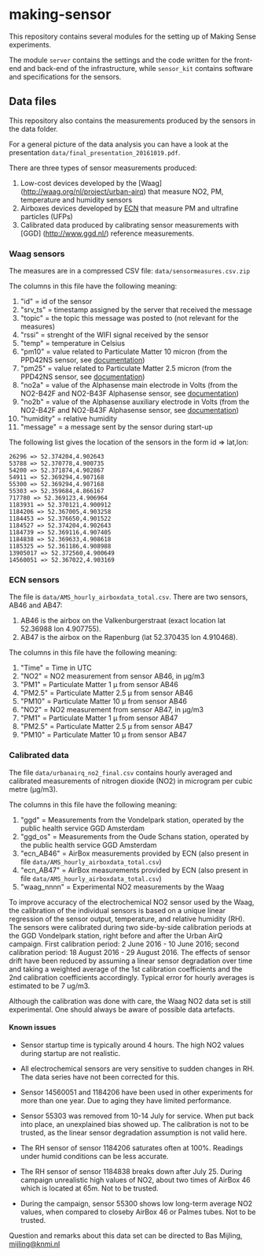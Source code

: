 # making-sensor

This repository contains several modules for the setting up of Making Sense experiments.

The module `server` contains the settings and the code written for the front-end and back-end of the infrastructure, while `sensor_kit` contains software and specifications for the sensors.

## Data files
This repository also contains the measurements produced by the sensors in the data folder.

For a general picture of the data analysis you can have a look at the presentation `data/final_presentation_20161019.pdf`.

There are three types of sensor measurements produced:

1. Low-cost devices developed by the [Waag] (http://waag.org/nl/project/urban-airq) that measure NO2, PM, temperature and humidity sensors
2. Airboxes devices developed by [ECN](https://www.ecn.nl) that measure PM and ultrafine particles (UFPs)
3. Calibrated data produced by calibrating sensor measurements with [GGD] (http://www.ggd.nl/) reference measurements.

### Waag sensors

The measures are in a compressed CSV file: `data/sensormeasures.csv.zip`

The columns in this file have the following meaning:

1. "id" = id of the sensor
2. "srv_ts" = timestamp assigned by the server that received the message
3. "topic" = the topic this message was posted to (not relevant for the measures)
4. "rssi" = strenght of the WIFI signal received by the sensor
5. "temp" = temperature in Celsius
6. "pm10" = value related to Particulate Matter 10 micron (from the PPD42NS sensor, see [documentation](./sensor_kit/doc/Sensor_Kit_doc.pdf))
7. "pm25" = value related to Particulate Matter 2.5 micron (from the PPD42NS sensor, see [documentation](./sensor_kit/doc/Sensor_Kit_doc.pdf))
8. "no2a" = value of the Alphasense main electrode in Volts (from the NO2-B42F and NO2-B43F Alphasense sensor, see [documentation](./sensor_kit/doc/Sensor_Kit_doc.pdf))
9. "no2b" = value of the Alphasense auxiliary electrode in Volts (from the NO2-B42F and NO2-B43F Alphasense sensor, see [documentation](./sensor_kit/doc/Sensor_Kit_doc.pdf))
10. "humidity" = relative humidity
11. "message" = a message sent by the sensor during start-up

The following list gives the location of the sensors in the form id => lat,lon:
```
26296 => 52.374204,4.902643
53788 => 52.370778,4.900735
54200 => 52.371874,4.902867
54911 => 52.369294,4.907168
55300 => 52.369294,4.907168
55303 => 52.359684,4.866167
717780 => 52.369123,4.906964
1183931 => 52.370121,4.900912
1184206 => 52.367005,4.903258
1184453 => 52.376650,4.901522
1184527 => 52.374204,4.902643
1184739 => 52.369116,4.907405
1184838 => 52.369633,4.908618
1185325 => 52.361186,4.908988
13905017 => 52.372560,4.900649
14560051 => 52.367022,4.903169
```

### ECN sensors

The file is `data/AMS_hourly_airboxdata_total.csv`. There are two sensors, AB46 and AB47:

1. AB46 is the airbox on the Valkenburgerstraat (exact location lat 52.36988 lon 4.907755).
2. AB47 is the airbox on the Rapenburg (lat 52.370435 lon 4.910468).

The columns in this file have the following meaning:

1. "Time" = Time in UTC
2. "NO2" = NO2 measurement from sensor AB46, in μg/m3
3. "PM1" = Particulate Matter 1 μ from sensor AB46
4. "PM2.5" = Particulate Matter 2.5 μ from sensor AB46
5. "PM10" = Particulate Matter 10 μ from sensor AB46
6. "NO2" = NO2 measurement from sensor AB47, in μg/m3
7. "PM1" = Particulate Matter 1 μ from sensor AB47
8. "PM2.5" = Particulate Matter 2.5 μ from sensor AB47
9. "PM10" = Particulate Matter 10 μ from sensor AB47

### Calibrated data
The file `data/urbanairq_no2_final.csv` contains hourly averaged and calibrated measurements of nitrogen dioxide (NO2) in microgram per cubic metre (μg/m3).

The columns in this file have the following meaning:

1. "ggd" = Measurements from the Vondelpark station, operated by the public health service GGD Amsterdam
2. "ggd_os" = Measurements from the Oude Schans station, operated by the public health service GGD Amsterdam 
3. "ecn_AB46" = AirBox measurements provided by ECN (also present in file `data/AMS_hourly_airboxdata_total.csv`)
4. "ecn_AB47" = AirBox measurements provided by ECN (also present in file `data/AMS_hourly_airboxdata_total.csv`)
5. "waag_nnnn" = Experimental NO2 measurements by the Waag

To improve accuracy of the electrochemical NO2 sensor used by the Waag, the calibration of the individual sensors is based on a unique linear regression of the sensor output, temperature, and relative humidity (RH). The sensors were calibrated during two side-by-side calibration periods at the GGD Vondelpark station, right before and after the Urban AirQ campaign. First calibration period: 2 June 2016 - 10 June 2016; second calibration period: 18 August 2016 - 29 August 2016. The effects of sensor drift have been reduced by assuming a linear sensor degradation over time and taking a weighted average of the 1st calibration coefficients and the 2nd calibration coefficients accordingly. Typical error for hourly averages is estimated to be 7 ug/m3.

Although the calibration was done with care, the Waag NO2 data set is still experimental. One should always be aware of possible data artefacts.


#### Known issues

* Sensor startup time is typically around 4 hours. The high NO2 values during startup are not realistic.

* All electrochemical sensors are very sensitive to sudden changes in RH. The data series have not been corrected for this.

* Sensor 14560051 and 1184206 have been used in other experiments for more than one year. Due to aging they have limited performance.

* Sensor 55303 was removed from 10-14 July for service. When put back into place, an unexplained bias showed up. The calibration is not to be trusted, as the linear sensor degradation assumption is not valid here.


* The RH sensor of sensor 1184206 saturates often at 100%. Readings under humid conditions can be less accurate.

* The RH sensor of sensor 1184838 breaks down after July 25. During campaign unrealistic high values of NO2, about two times of AirBox 46 which is located at 65m. Not to be trusted.

* During the campaign, sensor 55300 shows low long-term average NO2 values, when compared to closeby AirBox 46 or Palmes tubes. Not to be trusted.


Question and remarks about this data set can be directed to Bas Mijling, mijling@knmi.nl
